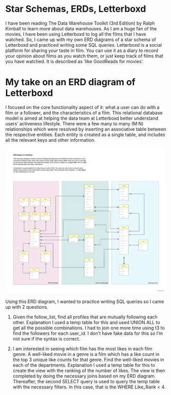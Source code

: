 # Star Schemas, ERDs, Letterboxd
I have been reading The Data Warehouse Toolkit (3rd Edition) by Ralph Kimball to learn more about data warehouses. As I am a huge fan of the movies, I have been using Letterboxd to log all the films that I have watched. So, I came up with my own ERD diagrams of a star schema of Letterboxd and practiced writing some SQL queries. Letterboxd is a social platform for sharing your taste in film. You can use it as a diary to record your opinion about films as you watch them, or just keep track of films that you have watched. It is described as ‘like GoodReads for movies’.

# My take on an ERD diagram of Letterboxd

I focused on the core functionality aspect of it: what a user can do with a film or a follower, and the characteristics of a film.
This relational database model is aimed at helping the data team at Letterboxd better understand users’ activeness lifestyle. There were a few many to many (M:N) relationships which were resolved by inserting an associative table between the respective entities. Each entity is created as a single table, and includes all the relevant keys and other information.

![alt text](https://github.com/alsiusyoong/SQL_in_myLetterboxd/blob/main/My%20take%20on%20the%20ERD%20Diagram%20of%20Letterboxd.png)

Using this ERD diagram, I wanted to practice writing SQL queries so I came up with 2 questions.
1. Given the follow_list, find all profiles that are mutually following each other.
Explanation
I used a temp table for this and used UNION ALL to get all the possible combinations. I had to join one more time using t3 to find the followers for each user_id. I don’t have fake data for this so I’m not sure if the syntax is correct.

2. I am interested in seeing which film has the most likes in each film genre. A well-liked movie in a genre is a film which has a like count in the top 3 unique like counts for that genre. Find the well-liked movies in each of the departments.
Explanation
I used a temp table for this to create the view with the ranking of the number of likes. The view is then completed by doing the necessary joins based on my ERD diagram. Thereafter, the second SELECT query is used to query the temp table with the necessary filters. In this case, that is the WHERE Like_Rank < 4.
